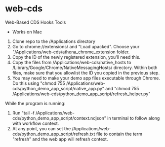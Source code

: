 # web-cds
Web-Based CDS Hooks Tools
- Works on Mac

1. Clone repo to the /Applications directory
2. Go to chrome://extensions/ and "Load upacked". Choose your "/Applications/web-cds/athena_chrome_extension folder.
3. Copy the ID of the newly registered extension, you'll need this.
4. Copy the files from /Applications/web-cds/native_hosts to /Library/Google/Chrome/NativeMessagingHosts/ directory. Within both files, make sure that you allowlist the ID you copied in the previous step.
5. You may need to make your demo app files executable through Chrome. Do this using "chmod 755 /Applications/web-cds/python_demo_app_script/native_app.py" and "chmod 755 /Applications/web-cds/python_demo_app_script/refresh_helper.py"

While the program is running:
1. Run "tail -f /Applications/web-cds/python_demo_app_script/context.ndjson" in terminal to follow along with workflow context.
2. At any point, you can set the /Applications/web-cds/python_demo_app_script/refresh.txt file to contain the term "refresh" and the web app will refresh context.
